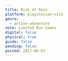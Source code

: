 ```yaml
---
title: Risk of Rain
platform: playstation-vita
genre:
  - action-adventure
note: Limited Run Games
digital: false
physical: true
guide: false
pending: false
posted: 2017-06-03
---
```

